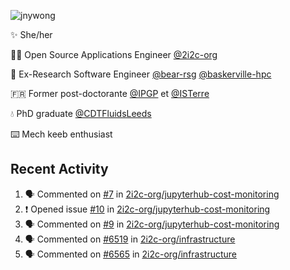 ![jnywong](https://readme-typing-svg.demolab.com/?font=Intel+One+Mono&size=36&duration=3000&pause=1000&color=6bc46d&vCenter=true&width=170&lines=jnywong)

✨ She/her

👩‍💻 Open Source Applications Engineer [@2i2c-org](https://2i2c.org/)

🐻 Ex-Research Software Engineer [@bear-rsg](https://github.com/bear-rsg) [@baskerville-hpc](https://github.com/baskerville-hpc) 

🇫🇷 Former post-doctorante [@IPGP](https://github.com/IPGP) et [@ISTerre](https://www.isterre.fr/) 

💧 PhD graduate [@CDTFluidsLeeds](https://fluid-dynamics.leeds.ac.uk/) 

⌨️ Mech keeb enthusiast 

## Recent Activity 

<!--START_SECTION:activity-->
1. 🗣 Commented on [#7](https://github.com/2i2c-org/jupyterhub-cost-monitoring/pull/7#issuecomment-3195942583) in [2i2c-org/jupyterhub-cost-monitoring](https://github.com/2i2c-org/jupyterhub-cost-monitoring)
2. ❗ Opened issue [#10](https://github.com/2i2c-org/jupyterhub-cost-monitoring/issues/10) in [2i2c-org/jupyterhub-cost-monitoring](https://github.com/2i2c-org/jupyterhub-cost-monitoring)
3. 🗣 Commented on [#9](https://github.com/2i2c-org/jupyterhub-cost-monitoring/pull/9#issuecomment-3195861060) in [2i2c-org/jupyterhub-cost-monitoring](https://github.com/2i2c-org/jupyterhub-cost-monitoring)
4. 🗣 Commented on [#6519](https://github.com/2i2c-org/infrastructure/issues/6519#issuecomment-3192053501) in [2i2c-org/infrastructure](https://github.com/2i2c-org/infrastructure)
5. 🗣 Commented on [#6565](https://github.com/2i2c-org/infrastructure/issues/6565#issuecomment-3191671811) in [2i2c-org/infrastructure](https://github.com/2i2c-org/infrastructure)
<!--END_SECTION:activity-->
